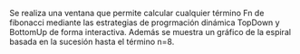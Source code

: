 Se realiza una ventana que permite calcular cualquier término Fn de fibonacci mediante las estrategias de progrmación dinámica 
TopDown y BottomUp de forma interactiva. Además se muestra un gráfico de la espiral basada en la sucesión hasta el término n=8.
